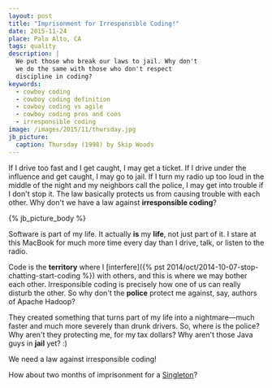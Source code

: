 ```yaml
---
layout: post
title: "Imprisonment for Irresponsible Coding!"
date: 2015-11-24
place: Palo Alto, CA
tags: quality
description: |
  We put those who break our laws to jail. Why don't
  we do the same with those who don't respect
  discipline in coding?
keywords:
  - cowboy coding
  - cowboy coding definition
  - cowboy coding vs agile
  - cowboy coding pros and cons
  - irresponsible coding
image: /images/2015/11/thursday.jpg
jb_picture:
  caption: Thursday (1998) by Skip Woods
---
```


If I drive too fast and I get caught, I may get a ticket. If I drive
under the influence and get caught, I may go to jail. If I turn my
radio up too loud in the middle of the night and my neighbors call the police,
I may get into trouble if I don't stop it. The law basically protects
us from causing trouble with each other. Why don't we have a law
against **irresponsible coding**?

<!--more-->

{% jb_picture_body %}

Software is part of my life. It actually **is** my **life**, not just part of it. I stare
at this MacBook for much more time every day than I drive, talk, or listen
to the radio.

Code is the **territory** where I
[interfere]({% pst 2014/oct/2014-10-07-stop-chatting-start-coding %})
with others, and this is where
we may bother each other. Irresponsible coding is precisely how one
of us can really disturb the other. So why don't the **police** protect
me against, say, authors of Apache Hadoop?

They created something that turns part of my life into a nightmare&mdash;much
faster and much more severely than drunk drivers. So, where is
the police? Why aren't they protecting me, for my tax dollars? Why
aren't those Java guys in **jail** yet? :)

We need a law against irresponsible coding!

How about two months of imprisonment for a
[Singleton](http://stackoverflow.com/questions/137975/what-is-so-bad-about-singletons)?
